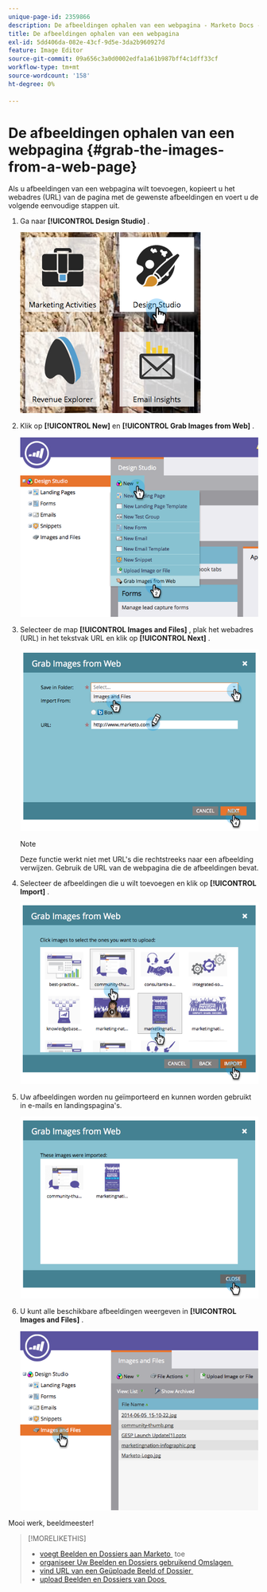```yaml
---
unique-page-id: 2359866
description: De afbeeldingen ophalen van een webpagina - Marketo Docs - Productdocumentatie
title: De afbeeldingen ophalen van een webpagina
exl-id: 5dd406da-082e-43cf-9d5e-3da2b960927d
feature: Image Editor
source-git-commit: 09a656c3a0d0002edfa1a61b987bff4c1dff33cf
workflow-type: tm+mt
source-wordcount: '158'
ht-degree: 0%

---
```


# De afbeeldingen ophalen van een webpagina {#grab-the-images-from-a-web-page}

Als u afbeeldingen van een webpagina wilt toevoegen, kopieert u het webadres (URL) van de pagina met de gewenste afbeeldingen en voert u de volgende eenvoudige stappen uit.

1. Ga naar **[!UICONTROL Design Studio]** .

   ![](assets/designstudio-2.png)

1. Klik op **[!UICONTROL New]** en **[!UICONTROL Grab Images from Web]** .

   ![](assets/image2014-9-16-11-3a37-3a46.png)

1. Selecteer de map **[!UICONTROL Images and Files]** , plak het webadres (URL) in het tekstvak URL en klik op **[!UICONTROL Next]** .

   ![](assets/image2014-9-16-11-3a37-3a55.png)

   >[!NOTE]
   >
   >Deze functie werkt niet met URL&#39;s die rechtstreeks naar een afbeelding verwijzen. Gebruik de URL van de webpagina die de afbeeldingen bevat.

1. Selecteer de afbeeldingen die u wilt toevoegen en klik op **[!UICONTROL Import]** .

   ![](assets/image2014-9-16-11-3a38-3a3.png)

1. Uw afbeeldingen worden nu geïmporteerd en kunnen worden gebruikt in e-mails en landingspagina&#39;s.

   ![](assets/image2014-9-16-11-3a38-3a9.png)

1. U kunt alle beschikbare afbeeldingen weergeven in **[!UICONTROL Images and Files]** .

   ![](assets/image2014-9-16-11-3a38-3a18.png)

Mooi werk, beeldmeester!

>[!MORELIKETHIS]
>
>* [&#x200B; voegt Beelden en Dossiers aan Marketo &#x200B;](/help/marketo/product-docs/demand-generation/images-and-files/add-images-and-files-to-marketo.md) toe
>* [&#x200B; organiseer Uw Beelden en Dossiers gebruikend Omslagen &#x200B;](/help/marketo/product-docs/demand-generation/images-and-files/organize-your-images-and-files-using-folders.md)
>* [&#x200B; vind URL van een Geüploade Beeld of Dossier &#x200B;](/help/marketo/product-docs/demand-generation/images-and-files/find-the-url-of-an-uploaded-image-or-file.md)
>* [&#x200B; upload Beelden en Dossiers van Doos &#x200B;](/help/marketo/product-docs/demand-generation/images-and-files/upload-images-and-files-from-box.md)
